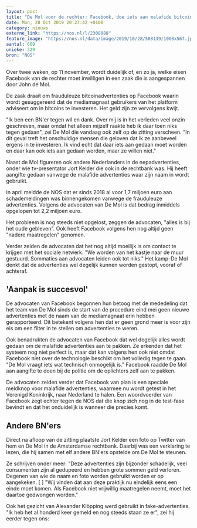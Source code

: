 ```yaml
---
layout: post
title: "De Mol voor de rechter: Facebook, doe iets aan malafide bitcoinreclames"
date: Mon, 28 Oct 2019 20:27:42 +0100
category: nieuws
externe_link: "https://nos.nl/l/2308088"
feature_image: "https://nos.nl/data/image/2019/10/28/588139/1008x567.jpg"
aantal: 609
unieke: 329
bron: "NOS"
---
```


<p>Over twee weken, op 11 november, wordt duidelijk of, en zo ja, welke eisen Facebook van de rechter moet inwilligen in een zaak die is aangespannen door John de Mol.</p>
<p>De zaak draait om frauduleuze bitcoinadvertenties op Facebook waarin wordt gesuggereerd dat de mediamagnaat gebruikers van het platform adviseert om in bitcoins te investeren. Het geld zijn ze vervolgens kwijt.</p>
<p>"Ik ben een BN'er tegen wil en dank. Over mij is in het verleden veel onzin geschreven, maar omdat het alleen mijzelf raakte heb ik daar toen niks tegen gedaan", zei De Mol die vandaag ook zelf op de zitting verscheen. "In dit geval treft het onschuldige mensen die geloven dat ik ze aanbeveel ergens in te investeren. Ik vind echt dat daar iets aan gedaan moet worden en daar kan ook iets aan gedaan worden, maar ze willen niet."</p>
<p>Naast de Mol figureren ook andere Nederlanders in de nepadvertenties, onder wie tv-presentator Jort Kelder die ook in de rechtbank was. Hij heeft aangifte gedaan vanwege de malafide advertenties waar zijn naam in wordt gebruikt.</p>
<p>In april meldde de NOS dat er sinds 2018 al voor 1,7 miljoen euro aan schademeldingen was binnengekomen vanwege de frauduleuze advertenties. Volgens de advocaten van De Mol is dat bedrag inmiddels opgelopen tot 2,2 miljoen euro.</p>
<p>Het probleem is nog steeds niet opgelost, zeggen de advocaten, "alles is bij het oude gebleven". Ook heeft Facebook volgens hen nog altijd geen "nadere maatregelen" genomen.</p>
<p>Verder zeiden de advocaten dat het nog altijd moeilijk is om contact te krijgen met het sociale netwerk. "We worden van het kastje naar de muur gestuurd. Sommaties aan advocaten leiden ook tot niks." Het kamp-De Mol denkt dat de advertenties wel degelijk kunnen worden gestopt, vooraf of achteraf.</p>
<h2>'Aanpak is succesvol'</h2>
<p>De advocaten van Facebook begonnen hun betoog met de mededeling dat het team van De Mol sinds de start van de procedure eind mei geen nieuwe advertenties met de naam van de mediamagnaat erin hebben gerapporteerd. Dit betekent volgens hen dat er geen grond meer is voor zijn eis om een filter in te stellen om advertenties te weren.</p>
<p>Ook benadrukten de advocaten van Facebook dat wel degelijk alles wordt gedaan om de malafide advertenties aan te pakken. Ze erkenden dat het systeem nog niet perfect is, maar dat kan volgens hen ook niet omdat Facebook niet over de technologie beschikt om het volledig tegen te gaan. "De Mol vraagt iets wat technisch onmogelijk is." Facebook raadde De Mol aan aangifte te doen bij de politie om de oplichters zelf aan te pakken.</p>
<p>De advocaten zeiden verder dat Facebook van plan is een speciale meldknop voor malafide advertenties, waarmee nu wordt getest in het Verenigd Koninkrijk, naar Nederland te halen. Een woordvoerder van Facebook zegt echter tegen de NOS dat die knop zich nog in de test-fase bevindt en dat het onduidelijk is wanneer die precies komt.</p>
<h2>Andere BN'ers</h2>
<p>Direct na afloop van de zitting plaatste Jort Kelder een foto op Twitter van hem en De Mol in de Amsterdamse rechtbank. Daarbij was een verklaring te lezen, die hij samen met elf andere BN'ers opstelde om De Mol te steunen.</p>
<p>Ze schrijven onder meer: "Deze advertenties zijn bijzonder schadelijk, veel consumenten zijn al gedupeerd en hebben grote sommen geld verloren. Degenen van wie de naam en foto worden gebruikt worden er op aangekeken. [ ] "Wij vinden dat aan deze praktijk nu eindelijk eens een einde moet komen. Als Facebook niet vrijwillig maatregelen neemt, moet het daartoe gedwongen worden."</p>
<p>Ook het gezicht van Alexander Klöpping werd gebruikt in fake-advertenties. "Ik heb het al honderd keer gemeld en nog steeds staan ze er", zei hij eerder tegen ons: </p>
